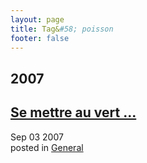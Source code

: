 ```yaml
---
layout: page
title: Tag&#58; poisson
footer: false
---
```


<div id="blog-archives" class="category">
<h2>2007</h2>

<article>
<h1><a href="/2007/09/03/se-mettre-au-vert/index.html">Se mettre au vert ...</a></h1>
<time datetime="2007-09-03T00:00:00-06:00" pubdate><span class='month'>Sep</span> <span class='day'>03</span> <span class='year'>2007</span></time>
<footer>
<span class="categories">posted in 
<a href='/categories/general/'>General</a></span>
</footer>
</article>
</div>
